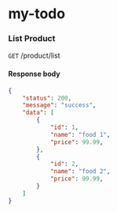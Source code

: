 # my-todo

### List Product
`GET` /product/list

#### Response body
```json
{
    "status": 200,
    "message": "success",
    "data": [
        {
            "id": 1,
            "name": "food 1",
            "price": 99.99,
        },
        {
            "id": 2,
            "name": "food 2",
            "price": 99.99,
        }
    ]
}
```